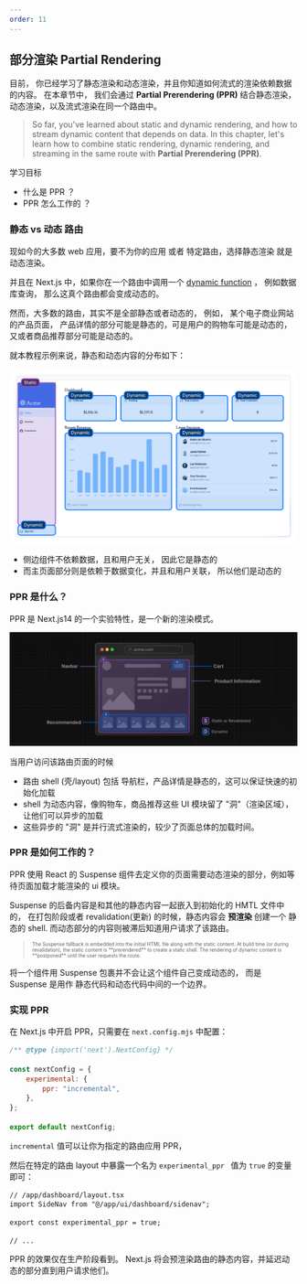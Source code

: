 ```yaml
---
order: 11
---
```


## 部分渲染 Partial Rendering

目前， 你已经学习了静态渲染和动态渲染，并且你知道如何流式的渲染依赖数据的内容。 在本章节中， 我们会通过 **Partial Prerendering (PPR)** 结合静态渲染，动态渲染，以及流式渲染在同一个路由中。

> So far, you've learned about static and dynamic rendering, and how to stream dynamic content that depends on data. In this chapter, let's learn how to combine static rendering, dynamic rendering, and streaming in the same route with **Partial Prerendering (PPR)**.

学习目标

-   什么是 PPR ？
-   PPR 怎么工作的 ？

### 静态 vs 动态 路由

现如今的大多数 web 应用，要不为你的应用 或者 特定路由，选择静态渲染 就是动态渲染。

并且在 Next.js 中，如果你在一个路由中调用一个 [dynamic function](https://nextjs.org/docs/app/building-your-application/routing/route-handlers#dynamic-functions) ， 例如数据库查询， 那么这真个路由都会变成动态的。

然而，大多数的路由，其实不是全部静态或者动态的， 例如， 某个电子商业网站的产品页面， 产品详情的部分可能是静态的，可是用户的购物车可能是动态的，又或者商品推荐部分可能是动态的。

就本教程示例来说，静态和动态内容的分布如下：

![Diagram showing how the sidenav is static while page's children are dynamic](./assets/dashboard-static-dynamic-components.png)

-   侧边组件不依赖数据，且和用户无关， 因此它是静态的
-   而主页面部分则是依赖于数据变化，并且和用户关联， 所以他们是动态的

### PPR 是什么？

PPR 是 Next.js14 的一个实验特性，是一个新的渲染模式。

![Partially Prerendered Product Page showing static nav and product information, and dynamic cart and recommended products](./assets/thinking-in-ppr.png)

当用户访问该路由页面的时候

-   路由 shell (壳/layout) 包括 导航栏，产品详情是静态的，这可以保证快速的初始化加载
-   shell 为动态内容，像购物车，商品推荐这些 UI 模块留了 "洞"（渲染区域）， 让他们可以异步的加载
-   这些异步的 "洞" 是并行流式渲染的，较少了页面总体的加载时间。

### PPR 是如何工作的？

PPR 使用 React 的 Suspense 组件去定义你的页面需要动态渲染的部分，例如等待页面加载才能渲染的 ui 模块。

Suspense 的后备内容是和其他的静态内容一起嵌入到初始化的 HMTL 文件中的， 在打包阶段或者 revalidation(更新) 的时候，静态内容会 **预渲染** 创建一个 静态的 shell. 而动态部分的内容则被滞后知道用户请求了该路由。

> <p style="font-size:.6em">The Suspense fallback is embedded into the initial HTML file along with the static content. At build time (or during revalidation), the static content is **prerendered** to create a static shell. The rendering of dynamic content is **postponed** until the user requests the route.</p>

将一个组件用 Suspense 包裹并不会让这个组件自己变成动态的， 而是 Suspense 是用作 静态代码和动态代码中间的一个边界。

### 实现 PPR

在 Next.js 中开启 PPR，只需要在 `next.config.mjs` 中配置：

```js
/** @type {import('next').NextConfig} */

const nextConfig = {
    experimental: {
        ppr: "incremental",
    },
};

export default nextConfig;
```

`incremental` 值可以让你为指定的路由应用 PPR，

然后在特定的路由 layout 中暴露一个名为 `experimental_ppr ` 值为 `true` 的变量即可：

```tsx
// /app/dashboard/layout.tsx
import SideNav from "@/app/ui/dashboard/sidenav";

export const experimental_ppr = true;

// ...
```

PPR 的效果仅在生产阶段看到。 Next.js 将会预渲染路由的静态内容，并延迟动态的部分直到用户请求他们。
